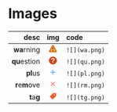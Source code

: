 # Images

| desc           | img           | code           |
| -------------: | :-----------: | :------------- |
| **wa**rning    |  ![](wa.png)  |  `![](wa.png)` |
| **qu**estion   |  ![](qu.png)  |  `![](qu.png)` |
| **pl**us       |  ![](pl.png)  |  `![](pl.png)` |
| **r**e**m**ove |  ![](rm.png)  |  `![](rm.png)` |
| **t**a**g**    |  ![](tg.png)  |  `![](tg.png)` |
